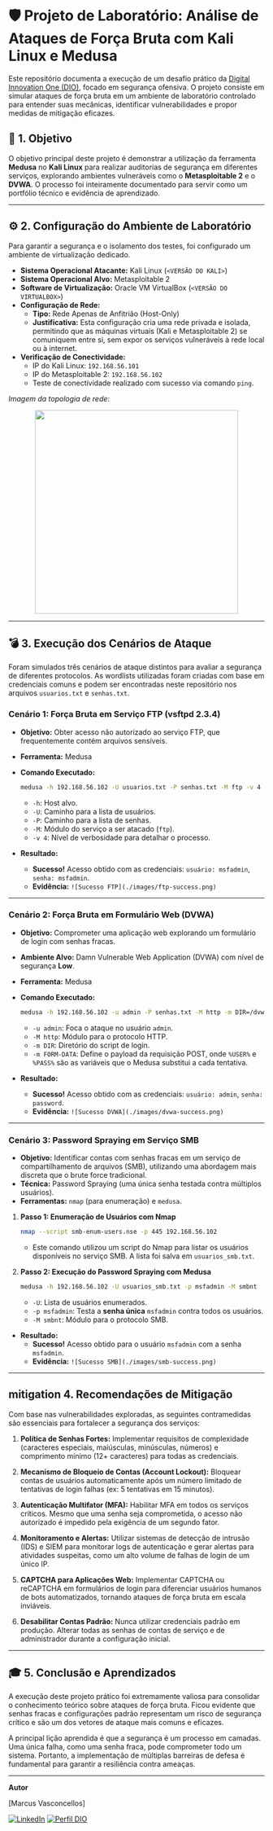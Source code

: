 # 🛡️ Projeto de Laboratório: Análise de Ataques de Força Bruta com Kali Linux e Medusa

Este repositório documenta a execução de um desafio prático da [Digital Innovation One (DIO)](https://www.dio.me/), focado em segurança ofensiva. O projeto consiste em simular ataques de força bruta em um ambiente de laboratório controlado para entender suas mecânicas, identificar vulnerabilidades e propor medidas de mitigação eficazes.

## 🎯 1. Objetivo

O objetivo principal deste projeto é demonstrar a utilização da ferramenta **Medusa** no **Kali Linux** para realizar auditorias de segurança em diferentes serviços, explorando ambientes vulneráveis como o **Metasploitable 2** e o **DVWA**. O processo foi inteiramente documentado para servir como um portfólio técnico e evidência de aprendizado.

---

## ⚙️ 2. Configuração do Ambiente de Laboratório

Para garantir a segurança e o isolamento dos testes, foi configurado um ambiente de virtualização dedicado.

* **Sistema Operacional Atacante:** Kali Linux (`<VERSÃO DO KALI>`)
* **Sistema Operacional Alvo:** Metasploitable 2
* **Software de Virtualização:** Oracle VM VirtualBox (`<VERSÃO DO VIRTUALBOX>`)
* **Configuração de Rede:**
    * **Tipo:** Rede Apenas de Anfitrião (Host-Only)
    * **Justificativa:** Esta configuração cria uma rede privada e isolada, permitindo que as máquinas virtuais (Kali e Metasploitable 2) se comuniquem entre si, sem expor os serviços vulneráveis à rede local ou à internet.
* **Verificação de Conectividade:**
    * IP do Kali Linux: `192.168.56.101`
    * IP do Metasploitable 2: `192.168.56.102`
    * Teste de conectividade realizado com sucesso via comando `ping`.

_Imagem da topologia de rede:_
<p align="center">
<img 
    src="https://github.com/celloweb-ai/brute_force_attack/blob/main/images/network-setup.png"
    width="400"  
/>
</p>

---

## 💣 3. Execução dos Cenários de Ataque

Foram simulados três cenários de ataque distintos para avaliar a segurança de diferentes protocolos. As wordlists utilizadas foram criadas com base em credenciais comuns e podem ser encontradas neste repositório nos arquivos `usuarios.txt` e `senhas.txt`.

### Cenário 1: Força Bruta em Serviço FTP (vsftpd 2.3.4)

* **Objetivo:** Obter acesso não autorizado ao serviço FTP, que frequentemente contém arquivos sensíveis.
* **Ferramenta:** Medusa
* **Comando Executado:**
    ```bash
    medusa -h 192.168.56.102 -U usuarios.txt -P senhas.txt -M ftp -v 4
    ```
    * `-h`: Host alvo.
    * `-U`: Caminho para a lista de usuários.
    * `-P`: Caminho para a lista de senhas.
    * `-M`: Módulo do serviço a ser atacado (`ftp`).
    * `-v 4`: Nível de verbosidade para detalhar o processo.

* **Resultado:**
    * **Sucesso!** Acesso obtido com as credenciais: `usuário: msfadmin`, `senha: msfadmin`.
    * **Evidência:**
        `![Sucesso FTP](./images/ftp-success.png)`

---

### Cenário 2: Força Bruta em Formulário Web (DVWA)

* **Objetivo:** Comprometer uma aplicação web explorando um formulário de login com senhas fracas.
* **Ambiente Alvo:** Damn Vulnerable Web Application (DVWA) com nível de segurança **Low**.
* **Ferramenta:** Medusa
* **Comando Executado:**
    ```bash
    medusa -h 192.168.56.102 -u admin -P senhas.txt -M http -m DIR=/dvwa/login.php -m FORM-DATA="username=%USER%&password=%PASS%&Login=Login" -v 4
    ```
    * `-u admin`: Foca o ataque no usuário `admin`.
    * `-M http`: Módulo para o protocolo HTTP.
    * `-m DIR`: Diretório do script de login.
    * `-m FORM-DATA`: Define o payload da requisição POST, onde `%USER%` e `%PASS%` são as variáveis que o Medusa substitui a cada tentativa.

* **Resultado:**
    * **Sucesso!** Acesso obtido com as credenciais: `usuário: admin`, `senha: password`.
    * **Evidência:**
        `![Sucesso DVWA](./images/dvwa-success.png)`

---

### Cenário 3: Password Spraying em Serviço SMB

* **Objetivo:** Identificar contas com senhas fracas em um serviço de compartilhamento de arquivos (SMB), utilizando uma abordagem mais discreta que o brute force tradicional.
* **Técnica:** Password Spraying (uma única senha testada contra múltiplos usuários).
* **Ferramentas:** `nmap` (para enumeração) e `medusa`.

1.  **Passo 1: Enumeração de Usuários com Nmap**
    ```bash
    nmap --script smb-enum-users.nse -p 445 192.168.56.102
    ```
    * Este comando utilizou um script do Nmap para listar os usuários disponíveis no serviço SMB. A lista foi salva em `usuarios_smb.txt`.

2.  **Passo 2: Execução do Password Spraying com Medusa**
    ```bash
    medusa -h 192.168.56.102 -U usuarios_smb.txt -p msfadmin -M smbnt
    ```
    * `-U`: Lista de usuários enumerados.
    * `-p msfadmin`: Testa a **senha única** `msfadmin` contra todos os usuários.
    * `-M smbnt`: Módulo para o protocolo SMB.

* **Resultado:**
    * **Sucesso!** Acesso obtido para o usuário `msfadmin` com a senha `msfadmin`.
    * **Evidência:**
        `![Sucesso SMB](./images/smb-success.png)`

---

##  mitigation 4. Recomendações de Mitigação

Com base nas vulnerabilidades exploradas, as seguintes contramedidas são essenciais para fortalecer a segurança dos serviços:

1.  **Política de Senhas Fortes:** Implementar requisitos de complexidade (caracteres especiais, maiúsculas, minúsculas, números) e comprimento mínimo (12+ caracteres) para todas as credenciais.

2.  **Mecanismo de Bloqueio de Contas (Account Lockout):** Bloquear contas de usuários automaticamente após um número limitado de tentativas de login falhas (ex: 5 tentativas em 15 minutos).

3.  **Autenticação Multifator (MFA):** Habilitar MFA em todos os serviços críticos. Mesmo que uma senha seja comprometida, o acesso não autorizado é impedido pela exigência de um segundo fator.

4.  **Monitoramento e Alertas:** Utilizar sistemas de detecção de intrusão (IDS) e SIEM para monitorar logs de autenticação e gerar alertas para atividades suspeitas, como um alto volume de falhas de login de um único IP.

5.  **CAPTCHA para Aplicações Web:** Implementar CAPTCHA ou reCAPTCHA em formulários de login para diferenciar usuários humanos de bots automatizados, tornando ataques de força bruta em escala inviáveis.

6.  **Desabilitar Contas Padrão:** Nunca utilizar credenciais padrão em produção. Alterar todas as senhas de contas de serviço e de administrador durante a configuração inicial.

---

## 🎓 5. Conclusão e Aprendizados

A execução deste projeto prático foi extremamente valiosa para consolidar o conhecimento teórico sobre ataques de força bruta. Ficou evidente que senhas fracas e configurações padrão representam um risco de segurança crítico e são um dos vetores de ataque mais comuns e eficazes.

A principal lição aprendida é que a segurança é um processo em camadas. Uma única falha, como uma senha fraca, pode comprometer todo um sistema. Portanto, a implementação de múltiplas barreiras de defesa é fundamental para garantir a resiliência contra ameaças.

---

**Autor**

[Marcus Vasconcellos]

[![LinkedIn](https://img.shields.io/badge/LinkedIn-0077B5?style=for-the-badge&logo=linkedin&logoColor=white)](https://www.linkedin.com/in/marcusvasconcellos/)
[![Perfil DIO](https://img.shields.io/badge/DIO-20232A?style=for-the-badge)](https://web.dio.me/users/seu-usuario-aqui)
